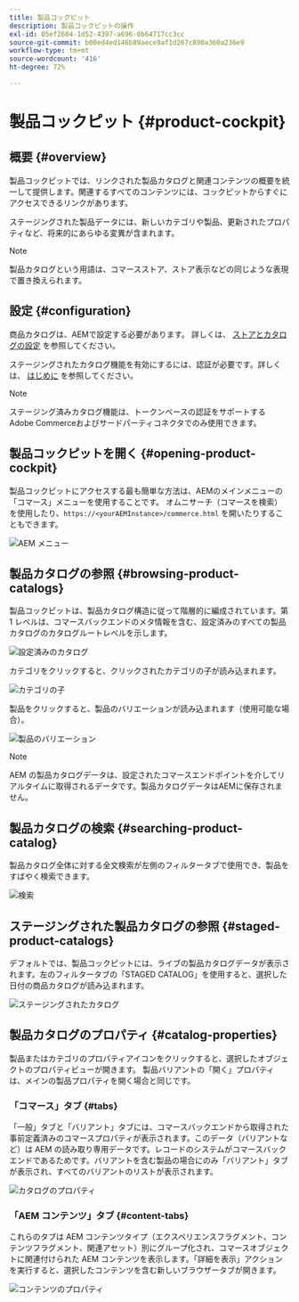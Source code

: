 ```yaml
---
title: 製品コックピット
description: 製品コックピットの操作
exl-id: 05ef2604-1d52-4397-a696-0b64717cc3cc
source-git-commit: b00ed4ed146b89aece9af1d267c890a360a236e9
workflow-type: tm+mt
source-wordcount: '416'
ht-degree: 72%

---
```


# 製品コックピット {#product-cockpit}

## 概要 {#overview}

製品コックピットでは、リンクされた製品カタログと関連コンテンツの概要を統一して提供します。関連するすべてのコンテンツには、コックピットからすぐにアクセスできるリンクがあります。

ステージングされた製品データには、新しいカテゴリや製品、更新されたプロパティなど、将来的にあらゆる変異が含まれます。

>[!NOTE]
>
>製品カタログという用語は、コマースストア、ストア表示などの同じような表現で置き換えられます。

## 設定 {#configuration}

商品カタログは、AEMで設定する必要があります。 詳しくは、 [ストアとカタログの設定](/help/commerce/cif/getting-started.md#catalog) を参照してください。

ステージングされたカタログ機能を有効にするには、認証が必要です。詳しくは、 [はじめに](/help/commerce/cif/getting-started.md) を参照してください。

>[!NOTE]
>
>ステージング済みカタログ機能は、トークンベースの認証をサポートするAdobe Commerceおよびサードパーティコネクタでのみ使用できます。

## 製品コックピットを開く {#opening-product-cockpit}

製品コックピットにアクセスする最も簡単な方法は、AEMのメインメニューの「コマース」メニューを使用することです。 オムニサーチ（コマースを検索）を使用したり、`https://<yourAEMInstance>/commerce.html` を開いたりすることもできます。

![AEM メニュー](/help/commerce/cif/assets/aem-menu.png)

## 製品カタログの参照 {#browsing-product-catalogs}

製品コックピットは、製品カタログ構造に従って階層的に編成されています。第 1 レベルは、コマースバックエンドのメタ情報を含む、設定済みのすべての製品カタログのカタログルートレベルを示します。

![設定済みのカタログ](/help/commerce/cif/assets/catalog-overview.png)

カテゴリをクリックすると、クリックされたカテゴリの子が読み込まれます。

![カテゴリの子](/help/commerce/cif/assets/catalog-category-children.png)

製品をクリックすると、製品のバリエーションが読み込まれます（使用可能な場合）。

![製品のバリエーション](/help/commerce/cif/assets/catalog-product-variation.png)

>[!NOTE]
>
>AEM の製品カタログデータは、設定されたコマースエンドポイントを介してリアルタイムに取得されるデータです。製品カタログデータはAEMに保存されません。

## 製品カタログの検索 {#searching-product-catalog}

製品カタログ全体に対する全文検索が左側のフィルタータブで使用でき、製品をすばやく検索できます。

![検索](/help/commerce/cif/assets/search-cockpit.png)

## ステージングされた製品カタログの参照 {#staged-product-catalogs}

デフォルトでは、製品コックピットには、ライブの製品カタログデータが表示されます。左のフィルタータブの「STAGED CATALOG」を使用すると、選択した日付の商品カタログが読み込まれます。

![ステージングされたカタログ](/help/commerce/cif/assets/staged-cockpit.png)

## 製品カタログのプロパティ {#catalog-properties}

製品またはカテゴリのプロパティアイコンをクリックすると、選択したオブジェクトのプロパティビューが開きます。 製品バリアントの「開く」プロパティは、メインの製品プロパティを開く場合と同じです。

### 「コマース」タブ {#tabs}

「一般」タブと「バリアント」タブには、コマースバックエンドから取得された事前定義済みのコマースプロパティが表示されます。このデータ（バリアントなど）は AEM の読み取り専用データです。レコードのシステムがコマースバックエンドであるためです。バリアントを含む製品の場合にのみ「バリアント」タブが表示され、すべてのバリアントのリストが表示されます。

![カタログのプロパティ](/help/commerce/cif/assets/catalog-properties.png)

### 「AEM コンテンツ」タブ {#content-tabs}

これらのタブは AEM コンテンツタイプ（エクスペリエンスフラグメント、コンテンツフラグメント、関連アセット）別にグループ化され、コマースオブジェクトに関連付けられた AEM コンテンツを表示します。「詳細を表示」アクションを実行すると、選択したコンテンツを含む新しいブラウザータブが開きます。

![コンテンツのプロパティ](/help/commerce/cif/assets/content-properties.png)
